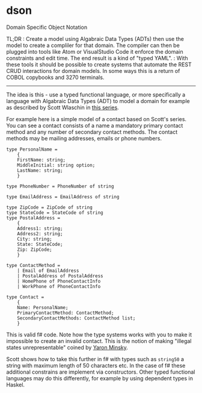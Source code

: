 # dson
Domain Specific Object Notation

TL;DR
: Create a model using Algabraic Data Types (ADTs) then use the model to create a compliler for that domain. The compiler can then be plugged into tools like Atom or VisualStudio Code it enforce the domain constraints and edit time. The end result is a kind of "typed YAML".
: With these tools it should be possible to create systems that automate the REST CRUD interactions for domain models. In some ways this is a return of COBOL copybooks and 3270 terminals.  


---

The idea is this - use a typed functional language, or more specifically a language with Algabraic Data Types (ADT) to model a domain for example as described by Scott Wlaschin in [this series](http://fsharpforfunandprofit.com/posts/designing-with-types-intro/).

For example here is a simple model of a contact based on Scott's series. You can see a contact consists of a name a mandatory primary contact method and any number of secondary contact methods. The contact methods may be mailing addresses, emails or phone numbers.

```
type PersonalName =
    {
    FirstName: string;
    MiddleInitial: string option;
    LastName: string;
    }

type PhoneNumber = PhoneNumber of string

type EmailAddress = EmailAddress of string

type ZipCode = ZipCode of string
type StateCode = StateCode of string
type PostalAddress =
    {
    Address1: string;
    Address2: string;
    City: string;
    State: StateCode;
    Zip: ZipCode;
    }

type ContactMethod =
    | Email of EmailAddress
    | PostalAddress of PostalAddress
    | HomePhone of PhoneContactInfo
    | WorkPhone of PhoneContactInfo

type Contact =
    {
    Name: PersonalName;
    PrimaryContactMethod: ContactMethod;
    SecondaryContactMethods: ContactMethod list;
    }
```
This is valid f# code. Note how the type systems works with you to make it impossible to create an invalid contact. This is the notion of making "illegal states unrepresentable" coined by [Yaron Minsky](https://blogs.janestreet.com/effective-ml-revisited/).

Scott shows how to take this further in f# with types such as `string50` a string with maximum length of 50 characters etc. In the case of f# these additional constrains are implement via constructors. Other typed functional languages may do this differently, for example by using dependent types in Haskel.
